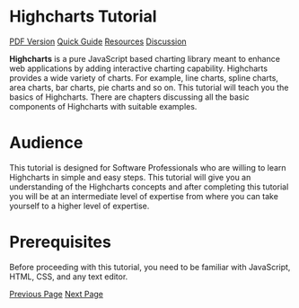 # Highcharts Tutorial
[PDF Version](../highcharts/highcharts_pdf_version.md)
[Quick Guide](../highcharts/highcharts_quick_guide.md)
[Resources](../highcharts/highcharts_useful_resources.md)
[Discussion](../highcharts/highcharts_discussion.md)

**Highcharts** is a pure JavaScript based charting library meant to enhance web applications by adding interactive charting capability. Highcharts provides a wide variety of charts. For example, line charts, spline charts, area charts, bar charts, pie charts and so on. This tutorial will teach you the basics of Highcharts. There are chapters discussing all the basic components of Highcharts with suitable examples.

# Audience
This tutorial is designed for Software Professionals who are willing to learn Highcharts in simple and easy steps. This tutorial will give you an understanding of the Highcharts concepts and after completing this tutorial you will be at an intermediate level of expertise from where you can take yourself to a higher level of expertise.

# Prerequisites
Before proceeding with this tutorial, you need to be familiar with JavaScript, HTML, CSS, and any text editor.


[Previous Page](../highcharts/index.md) [Next Page](../highcharts/highcharts_overview.md) 
